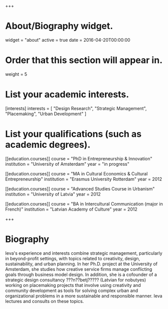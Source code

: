 +++
# About/Biography widget.
widget = "about"
active = true
date = 2016-04-20T00:00:00

# Order that this section will appear in.
weight = 5

# List your academic interests.
[interests]
  interests = [
    "Design Research",
    "Strategic Management",
    "Placemaking", 
    "Urban Development"
  ]

# List your qualifications (such as academic degrees).
[[education.courses]]
  course = "PhD in Entrepreneurship & Innovation"
  institution = "University of Amsterdam"
  year = "in progress"

[[education.courses]]
  course = "MA in Cultural Economics & Cultural Entrepreneurship"
  institution = "Erasmus University Rotterdam"
  year = 2012

[[education.courses]]
  course = "Advanced Studies Course in Urbanism"
  institution = "University of Latvia"
  year = 2012

[[education.courses]]
  course = "BA in Intercultural Communication (major in French)"
  institution = "Latvian Academy of Culture"
  year = 2012
 
+++

# Biography

Ieva's experience and interests combine strategic management, particularly in beyond-profit settings, with topics related to creativity, design, sustainability, and urban planning. In her Ph.D. project at the University of Amsterdam, she studies how creative service firms manage conflicting goals through business model design. In addition, she is a cofounder of a strategic design consultancy ???n??betj????? (Latvian for nobutyes) working on placemaking projects that involve using creativity and community development as tools for solving complex urban and organizational problems in a more sustainable and responsible manner. Ieva lectures and consults on these topics.   
